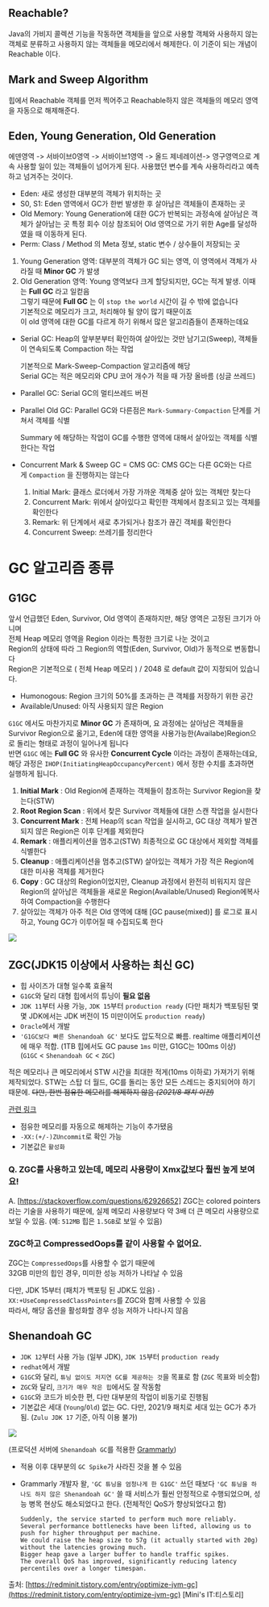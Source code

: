## Reachable?

Java의 가비지 콜렉션 기능을 작동하면 객체들을 앞으로 사용할 객체와 사용하지 않는 객체로 분류하고 사용하지 않는 객체들을 메모리에서 해제한다. 이 기준이 되는 개념이 Reachable 이다.


## Mark and Sweep Algorithm

힙에서 Reachable 객체를 먼저 찍어주고 Reachable하지 않은 객체들의 메모리 영역을 자동으로 해제해준다. 


## Eden, Young Generation, Old Generation
에덴영역 -> 서바이브0영역 -> 서바이브1영역 -> 올드 제네레이션-> 영구영역으로 
계속 사용할 일이 있는 객체들이 넘어가게 된다. 
사용했던 변수를 계속 사용하리라고 예측하고 넘겨주는 것이다. 

-   Eden: 새로 생성한 대부분의 객체가 위치하는 곳
-   S0, S1: Eden 영역에서 GC가 한번 발생한 후 살아남은 객체들이 존재하는 곳
-   Old Memory: Young Generation에 대한 GC가 반복되는 과정속에 살아남은 객체가 살아남는 곳 특정 회수 이상 참조되어 Old 영역으로 가기 위한 Age를 달성하였을 때 이동하게 된다.
-   Perm: Class / Method 의 Meta 정보, static 변수 / 상수들이 저장되는 곳


1.  Young Generation 영역: 대부분의 객체가 GC 되는 영역, 이 영역에서 객체가 사라질 때 **Minor GC** 가 발생
2.  Old Generation 영역: Young 영역보다 크게 할당되지만, GC는 적게 발생. 이때는 **Full GC** 라고 일컫음  
    그렇기 때문에 **Full GC** 는 이 `stop the world` 시간이 길 수 밖에 없습니다  
    기본적으로 메모리가 크고, 처리해야 될 양이 많기 때문이죠  
    이 old 영역에 대한 GC를 다르게 하기 위해서 많은 알고리즘들이 존재하는데요

-   Serial GC: Heap의 앞부분부터 확인하여 살아있는 것만 남기고(Sweep), 객체들이 연속되도록 Compaction 하는 작업
    
    기본적으로 Mark-Sweep-Compaction 알고리즘에 해당  
    Serial GC는 적은 메모리와 CPU 코어 개수가 적을 때 가장 올바름 (싱글 쓰레드)
    
-   Parallel GC: Serial GC의 멀티쓰레드 버젼
-   Parallel Old GC: Parallel GC와 다른점은 `Mark-Summary-Compaction` 단계를 거쳐서 객체를 식별
    
    Summary 에 해당하는 작업이 GC를 수행한 영역에 대해서 살아있는 객체를 식별한다는 작업
    
-   Concurrent Mark & Sweep GC = CMS GC: CMS GC는 다른 GC와는 다르게 `Compaction` 을 진행하지는 않는다
    1.  Initial Mark: 클래스 로더에서 가장 가까운 객체중 살아 있는 객체만 찾는다
    2.  Concurrent Mark: 위에서 살아있다고 확인한 객체에서 참조되고 있는 객체를 확인한다
    3.  Remark: 위 단계에서 새로 추가되거나 참조가 끊긴 객체를 확인한다
    4.  Concurrent Sweep: 쓰레기를 정리한다

# GC 알고리즘 종류

## G1GC

앞서 언급했던 Eden, Survivor, Old 영역이 존재하지만, 해당 영역은 고정된 크기가 아니며  
전체 Heap 메모리 영역을 Region 이라는 특정한 크기로 나눈 것이고  
Region의 상태에 따라 그 Region의 역할(Eden, Survivor, Old)가 동적으로 변동합니다  
Region은 기본적으로 ( 전체 Heap 메모리 ) / 2048 로 default 값이 지정되어 있습니다.

-   Humonogous: Region 크기의 50%를 초과하는 큰 객체를 저장하기 위한 공간
-   Available/Unused: 아직 사용되지 않은 Region

`G1GC` 에서도 마찬가지로 **Minor GC** 가 존재하며, 요 과정에는 살아남은 객체들을 Survivor Region으로 옮기고, Eden에 대한 영역을 사용가능한(Availabe)Region으로 돌리는 형태로 과정이 일어나게 됩니다  
반면 `G1GC` 에는 **Full GC** 와 유사한 **Concurrent Cycle** 이라는 과정이 존재하는데요,  
해당 과정은 `IHOP(InitiatingHeapOccupancyPercent)` 에서 정한 수치를 초과하면 실행하게 됩니다.


1.  **Initial Mark** : Old Region에 존재하는 객체들이 참조하는 Survivor Region을 찾는다(STW)
2.  **Root Region Scan** : 위에서 찾은 Survivor 객체들에 대한 스캔 작업을 실시한다
3.  **Concurrent Mark** : 전체 Heap의 scan 작업을 실시하고, GC 대상 객체가 발견되지 않은 Region은 이후 단계를 제외한다
4.  **Remark** : 애플리케이션을 멈추고(STW) 최종적으로 GC 대상에서 제외할 객체를 식별한다
5.  **Cleanup** : 애플리케이션을 멈추고(STW) 살아있는 객체가 가장 적은 Region에 대한 미사용 객체를 제거한다
6.  **Copy** : GC 대상의 Region이었지만, Cleanup 과정에서 완전히 비워지지 않은 Region의 살아남은 객체들을 새로운 Region(Available/Unused) Region에복사하여 Compaction을 수행한다
7.  살아있는 객체가 아주 적은 Old 영역에 대해 [GC pause(mixed)] 를 로그로 표시하고, Young GC가 이루어질 때 수집되도록 한다

![](https://blog.kakaocdn.net/dn/bWj6yv/btqMqBft2cj/T69AhDZYGwLomksxpLb82k/img.png)


## ZGC(JDK15 이상에서 사용하는 최신 GC)

-   힙 사이즈가 대형 일수록 효율적
-   `G1GC`와 달리 대형 힙에서의 튜닝이 **필요 없음**
-   `JDK 11`부터 사용 가능, `JDK 15`부터 `production ready` (다만 패치가 백포팅된 몇몇 JDK에서는 JDK 버전이 15 미만이어도 `production ready`)
-   `Oracle`에서 개발
-   `'G1GC보다 빠른 Shenandoah GC'` 보다도 압도적으로 빠름. realtime 애플리케이션에 매우 적합. (1TB 힙에서도 GC pause `1ms` 미만, G1GC는 100ms 이상)  
    (`G1GC` < `Shenandoah GC` < `ZGC`)


적은 메모리나 큰 메모리에서 STW 시간을 최대한 적게(10ms 이하로) 가져가기 위해 제작되었다.
STW는 스탑 더 월드, GC를 돌리는 동안 모든 스레드는 중지되어야 하기 때문에.
~~다만, 한번 점유한 메모리를 해제하지 않음 _(2021/8 패치 이전)_~~

[관련 링크](https://openjdk.java.net/jeps/351)

-   점유한 메모리를 자동으로 해제하는 기능이 추가됐음
-   `-XX:(+/-)ZUncommit`로 확인 가능
-   기본값은 `활성화`

### Q. ZGC를 사용하고 있는데, 메모리 사용량이 Xmx값보다 훨씬 높게 보여요!

A. [https://stackoverflow.com/questions/62926652]
 ZGC는 colored pointers 라는 기술을 사용하기 때문에, 실제 메모리 사용량보다 약 3배 더 큰 메모리 사용량으로 보일 수 있음. (예: `512MB` 힙은 `1.5GB`로 보일 수 있음)

### ZGC하고 CompressedOops를 같이 사용할 수 없어요.

ZGC는 `CompressedOops`를 사용할 수 없기 때문에  
32GB 미만의 힙인 경우, 미미한 성능 저하가 나타날 수 있음

다만, JDK 15부터 (패치가 백포팅 된 JDK도 있음) `-XX:+UseCompressedClassPointers`를 ZGC와 함께 사용할 수 있음  
따라서, 해당 옵션을 활성화할 경우 성능 저하가 나타나지 않음

## Shenandoah GC

-   `JDK 12`부터 사용 가능 (일부 JDK), `JDK 15`부터 `production ready`
-   `redhat`에서 개발
-   `G1GC`와 달리, `튜닝 없이도 저지연 GC를 제공하는 것`을 목표로 함 (`ZGC` 목표와 비슷함)
-   `ZGC`와 달리, `크기가 매우 작은 힙`에서도 잘 작동함
-   `G1GC`와 코드가 비슷한 편, 다만 대부분의 작업이 비동기로 진행됨
-   기본값은 세대 (`Young`/`Old`) 없는 GC. 다만, 2021/9 패치로 세대 있는 GC가 추가됨. (`Zulu JDK 17` 기준, 아직 이용 불가)

![](https://blog.kakaocdn.net/dn/vo2P9/btrg2hK8Mvo/4K2zmq9yKOuZvh0iFbO8O1/img.jpg)

(프로덕션 서버에 `Shenandoah GC`를 적용한 [Grammarly](https://www.grammarly.com/))

-   적용 이후 대부분의 `GC Spike`가 사라진 것을 볼 수 있음
    
-   Grammarly 개발자 왈, `'GC 튜닝을 엄청나게 한 G1GC'` 쓰던 때보다 `'GC 튜닝을 하나도 하지 않은 Shenandoah GC'` 쓸 때 서비스가 훨씬 안정적으로 수행되었으며, 성능 병목 현상도 해소되었다고 한다. (전체적인 QoS가 향상되었다고 함)
    
    ```
    Suddenly, the service started to perform much more reliably.
    Several performance bottlenecks have been lifted, allowing us to push for higher throughput per machine.
    We could raise the heap size to 57g (it actually started with 20g) without the latencies growing much.
    Bigger heap gave a larger buffer to handle traffic spikes.
    The overall QoS has improved, significantly reducing latency percentiles over a longer timespan.
    ```
    

출처: [https://redminit.tistory.com/entry/optimize-jvm-gc](https://redminit.tistory.com/entry/optimize-jvm-gc) [Mini's IT:티스토리]